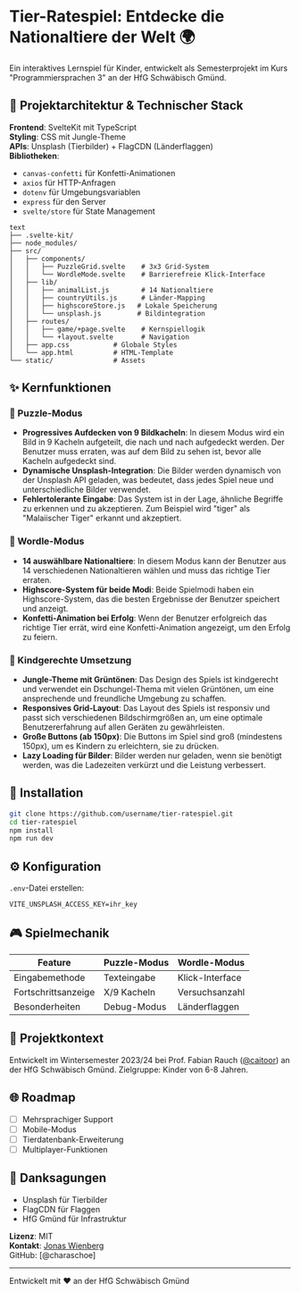 # Tier-Ratespiel: Entdecke die Nationaltiere der Welt 🌍  
Ein interaktives Lernspiel für Kinder, entwickelt als Semesterprojekt im Kurs "Programmiersprachen 3" an der HfG Schwäbisch Gmünd.

## 📁 Projektarchitektur & Technischer Stack  
**Frontend**: SvelteKit mit TypeScript  
**Styling**: CSS mit Jungle-Theme  
**APIs**: Unsplash (Tierbilder) + FlagCDN (Länderflaggen)  
**Bibliotheken**:
- `canvas-confetti` für Konfetti-Animationen
- `axios` für HTTP-Anfragen
- `dotenv` für Umgebungsvariablen
- `express` für den Server
- `svelte/store` für State Management

```
text
├── .svelte-kit/
├── node_modules/
├── src/
│   ├── components/        
│   │   ├── PuzzleGrid.svelte    # 3x3 Grid-System
│   │   └── WordleMode.svelte    # Barrierefreie Klick-Interface
│   ├── lib/              
│   │   ├── animalList.js        # 14 Nationaltiere
│   │   ├── countryUtils.js      # Länder-Mapping
│   │   ├── highscoreStore.js   # Lokale Speicherung
│   │   └── unsplash.js         # Bildintegration
│   ├── routes/           
│   │   ├── game/+page.svelte    # Kernspiellogik
│   │   └── +layout.svelte       # Navigation
│   ├── app.css           # Globale Styles
│   └── app.html          # HTML-Template
└── static/               # Assets
```

## ✨ Kernfunktionen

### 🧩 Puzzle-Modus

- **Progressives Aufdecken von 9 Bildkacheln**: In diesem Modus wird ein Bild in 9 Kacheln aufgeteilt, die nach und nach aufgedeckt werden. Der Benutzer muss erraten, was auf dem Bild zu sehen ist, bevor alle Kacheln aufgedeckt sind.
- **Dynamische Unsplash-Integration**: Die Bilder werden dynamisch von der Unsplash API geladen, was bedeutet, dass jedes Spiel neue und unterschiedliche Bilder verwendet.
- **Fehlertolerante Eingabe**: Das System ist in der Lage, ähnliche Begriffe zu erkennen und zu akzeptieren. Zum Beispiel wird "tiger" als "Malaiischer Tiger" erkannt und akzeptiert.

### 🎯 Wordle-Modus

- **14 auswählbare Nationaltiere**: In diesem Modus kann der Benutzer aus 14 verschiedenen Nationaltieren wählen und muss das richtige Tier erraten.
- **Highscore-System für beide Modi**: Beide Spielmodi haben ein Highscore-System, das die besten Ergebnisse der Benutzer speichert und anzeigt.
- **Konfetti-Animation bei Erfolg**: Wenn der Benutzer erfolgreich das richtige Tier errät, wird eine Konfetti-Animation angezeigt, um den Erfolg zu feiern.

### 👶 Kindgerechte Umsetzung

- **Jungle-Theme mit Grüntönen**: Das Design des Spiels ist kindgerecht und verwendet ein Dschungel-Thema mit vielen Grüntönen, um eine ansprechende und freundliche Umgebung zu schaffen.
- **Responsives Grid-Layout**: Das Layout des Spiels ist responsiv und passt sich verschiedenen Bildschirmgrößen an, um eine optimale Benutzererfahrung auf allen Geräten zu gewährleisten.
- **Große Buttons (ab 150px)**: Die Buttons im Spiel sind groß (mindestens 150px), um es Kindern zu erleichtern, sie zu drücken.
- **Lazy Loading für Bilder**: Bilder werden nur geladen, wenn sie benötigt werden, was die Ladezeiten verkürzt und die Leistung verbessert.

## 🚀 Installation  
```bash
git clone https://github.com/username/tier-ratespiel.git
cd tier-ratespiel
npm install
npm run dev
```

## ⚙️ Konfiguration  
`.env`-Datei erstellen:  
```env
VITE_UNSPLASH_ACCESS_KEY=ihr_key
```

## 🎮 Spielmechanik  
| Feature               | Puzzle-Modus         | Wordle-Modus         |
|-----------------------|----------------------|----------------------|
| Eingabemethode        | Texteingabe          | Klick-Interface      |
| Fortschrittsanzeige   | X/9 Kacheln          | Versuchsanzahl       |
| Besonderheiten        | Debug-Modus          | Länderflaggen        |

## 📜 Projektkontext  
Entwickelt im Wintersemester 2023/24 bei Prof. Fabian Rauch ([@caitoor](https://github.com/caitoor)) an der HfG Schwäbisch Gmünd. Zielgruppe: Kinder von 6-8 Jahren.

## 🌐 Roadmap  
- [ ] Mehrsprachiger Support  
- [ ] Mobile-Modus  
- [ ] Tierdatenbank-Erweiterung  
- [ ] Multiplayer-Funktionen  

## 🙏 Danksagungen  
- Unsplash für Tierbilder  
- FlagCDN für Flaggen  
- HfG Gmünd für Infrastruktur  

**Lizenz**: MIT  
**Kontakt**: [Jonas Wienberg](mailto:jonas.wienberg@hfg-gmuend.de)  
GitHub: [@charaschoe]  

---
Entwickelt mit ❤️ an der HfG Schwäbisch Gmünd